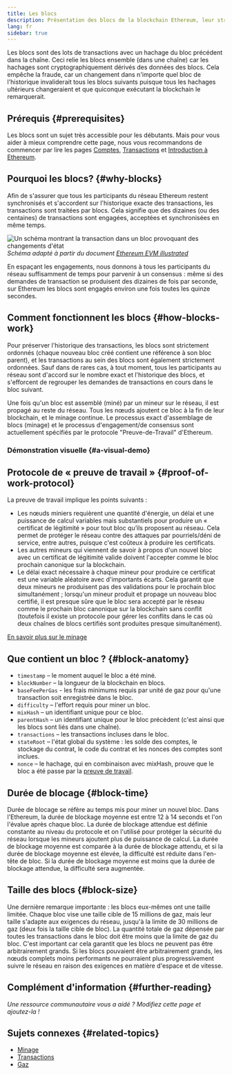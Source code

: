 ```yaml
---
title: Les blocs
description: Présentation des blocs de la blockchain Ethereum, leur structure de données, pourquoi ils sont nécessaires et comment ils sont créés.
lang: fr
sidebar: true
---
```


Les blocs sont des lots de transactions avec un hachage du bloc précédent dans la chaîne. Ceci relie les blocs ensemble (dans une chaîne) car les hachages sont cryptographiquement dérivés des données des blocs. Cela empêche la fraude, car un changement dans n'importe quel bloc de l'historique invaliderait tous les blocs suivants puisque tous les hachages ultérieurs changeraient et que quiconque exécutant la blockchain le remarquerait.

## Prérequis {#prerequisites}

Les blocs sont un sujet très accessible pour les débutants. Mais pour vous aider à mieux comprendre cette page, nous vous recommandons de commencer par lire les pages [Comptes](/developers/docs/accounts/), [Transactions](/developers/docs/transactions/) et [Introduction à Ethereum](/developers/docs/intro-to-ethereum/).

## Pourquoi les blocs? {#why-blocks}

Afin de s'assurer que tous les participants du réseau Ethereum restent synchronisés et s'accordent sur l'historique exacte des transactions, les transactions sont traitées par blocs. Cela signifie que des dizaines (ou des centaines) de transactions sont engagées, acceptées et synchronisées en même temps.

![Un schéma montrant la transaction dans un bloc provoquant des changements d'état](./tx-block.png) _Schéma adapté à partir du document [Ethereum EVM illustrated](https://takenobu-hs.github.io/downloads/ethereum_evm_illustrated.pdf)_

En espaçant les engagements, nous donnons à tous les participants du réseau suffisamment de temps pour parvenir à un consensus : même si des demandes de transaction se produisent des dizaines de fois par seconde, sur Ethereum les blocs sont engagés environ une fois toutes les quinze secondes.

## Comment fonctionnent les blocs {#how-blocks-work}

Pour préserver l'historique des transactions, les blocs sont strictement ordonnés (chaque nouveau bloc créé contient une référence à son bloc parent), et les transactions au sein des blocs sont également strictement ordonnées. Sauf dans de rares cas, à tout moment, tous les participants au réseau sont d'accord sur le nombre exact et l'historique des blocs, et s'efforcent de regrouper les demandes de transactions en cours dans le bloc suivant.

Une fois qu'un bloc est assemblé (miné) par un mineur sur le réseau, il est propagé au reste du réseau. Tous les nœuds ajoutent ce bloc à la fin de leur blockchain, et le minage continue. Le processus exact d'assemblage de blocs (minage) et le processus d'engagement/de consensus sont actuellement spécifiés par le protocole "Preuve-de-Travail" d'Ethereum.

### Démonstration visuelle {#a-visual-demo}

<YouTube id="_160oMzblY8" />

## Protocole de « preuve de travail » {#proof-of-work-protocol}

La preuve de travail implique les points suivants :

- Les nœuds miniers requièrent une quantité d'énergie, un délai et une puissance de calcul variables mais substantiels pour produire un « certificat de légitimité » pour tout bloc qu’ils proposent au réseau. Cela permet de protéger le réseau contre des attaques par pourriels/déni de service, entre autres, puisque c'est coûteux à produire les certificats.
- Les autres mineurs qui viennent de savoir à propos d'un nouvel bloc avec un certificat de légitimité valide doivent l'accepter comme le bloc prochain canonique sur la blockchain.
- Le délai exact nécessaire à chaque mineur pour produire ce certificat est une variable aléatoire avec d'importants écarts. Cela garantit que deux mineurs ne produisent pas des validations pour le prochain bloc simultanément ; lorsqu'un mineur produit et propage un nouveau bloc certifié, il est presque sûre que le bloc sera accepté par le réseau comme le prochain bloc canonique sur la blockchain sans conflit (toutefois il existe un protocole pour gérer les conflits dans le cas où deux chaînes de blocs certifiés sont produites presque simultanément).

[En savoir plus sur le minage](/developers/docs/consensus-mechanisms/pow/mining/)

## Que contient un bloc ? {#block-anatomy}

- `timestamp` – le moment auquel le bloc a été miné.
- `blockNumber` – la longueur de la blockchain en blocs.
- `baseFeePerGas` - les frais minimums requis par unité de gaz pour qu'une transaction soit enregistrée dans le bloc.
- `difficulty` – l'effort requis pour miner un bloc.
- `mixHash` – un identifiant unique pour ce bloc.
- `parentHash` – un identifiant unique pour le bloc précèdent (c'est ainsi que les blocs sont liés dans une chaîne).
- `transactions` – les transactions incluses dans le bloc.
- `stateRoot` – l'état global du système : les solde des comptes, le stockage du contrat, le code du contrat et les nonces des comptes sont inclues.
- `nonce` – le hachage, qui en combinaison avec mixHash, prouve que le bloc a été passe par la [preuve de travail](/developers/docs/consensus-mechanisms/pow/).

## Durée de blocage {#block-time}

Durée de blocage se réfère au temps mis pour miner un nouvel bloc. Dans l'Ethereum, la durée de blockage moyenne est entre 12 à 14 seconds et l'on l'évalue après chaque bloc. La durée de blockage attendue est définie constante au niveau du protocole et on l'utilisé pour protéger la sécurité du réseau lorsque les mineurs ajoutent plus de puissance de calcul. La durée de blockage moyenne est comparée à la durée de blockage attendu, et si la durée de blockage moyenne est élevée, la difficulté est réduite dans l'en-tête de bloc. Si la durée de blockage moyenne est moins que la durée de blockage attendue, la difficulté sera augmentée.

## Taille des blocs {#block-size}

Une dernière remarque importante : les blocs eux-mêmes ont une taille limitée. Chaque bloc vise une taille cible de 15 millions de gaz, mais leur taille s'adapte aux exigences du réseau, jusqu'à la limite de 30 millions de gaz (deux fois la taille cible de bloc). La quantité totale de gaz dépensée par toutes les transactions dans le bloc doit être moins que la limite de gaz du bloc. C'est important car cela garantit que les blocs ne peuvent pas être arbitrairement grands. Si les blocs pouvaient être arbitrairement grands, les nœuds complets moins performants ne pourraient plus progressivement suivre le réseau en raison des exigences en matière d'espace et de vitesse.

## Complément d'information {#further-reading}

_Une ressource communautaire vous a aidé ? Modifiez cette page et ajoutez-la !_

## Sujets connexes {#related-topics}

- [Minage](/developers/docs/consensus-mechanisms/pow/mining/)
- [Transactions](/developers/docs/transactions/)
- [Gaz](/developers/docs/gas/)
